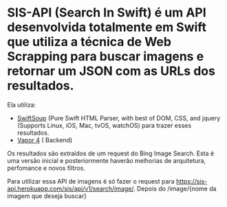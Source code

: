 
# SIS-API (Search In Swift) é um API desenvolvida totalmente em Swift que utiliza a técnica de Web Scrapping para buscar imagens e retornar um JSON com as URLs dos resultados. 
Ela utiliza: 

- [SwiftSoup](https://github.com/scinfu/SwiftSoup) (Pure Swift HTML Parser, with best of DOM, CSS, and jquery (Supports Linux, iOS, Mac, tvOS, watchOS) para trazer esses resultados. 
- [Vapor 4](https://github.com/vapor/) ( Backend)

Os resultados são extraídos de um request do Bing Image Search.
Esta é uma versão inicial e posteriormente haverão melhorias de arquitetura, perfomance e novos filtros. 

Para utilizar essa API de imagens é só fazer o request para https://sis-api.herokuapp.com/sis/api/v1/search/image/.
Depois do /image/{nome da imagem que deseja buscar}
 

